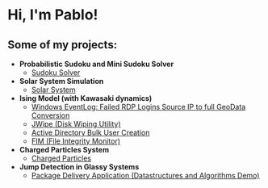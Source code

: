 <h1>Hi, I'm Pablo! <br/>

<h2>Some of my projects:</h2>

- <b>Probabilistic Sudoku and Mini Sudoku Solver</b>
  - [Sudoku Solver](https://github.com/Molero03/Sudoku)
- <b>Solar System Simulation</b>
  - [Solar System](https://github.com/Molero03/Planets)
- <b>Ising Model (with Kawasaki dynamics)</b>
  - [Windows EventLog: Failed RDP Logins Source IP to full GeoData Conversion](https://github.com/joshmadakor1/Sentinel-Lab)
  - [JWipe (Disk Wiping Utility)](https://github.com/joshmadakor1/Jwipe.PowerShell)
  - [Active Directory Bulk User Creation](https://github.com/joshmadakor1/AD_PS)
  - [FIM (File Integrity Monitor)](https://github.com/joshmadakor1/PowerShell-Integrity-FIM)
- <b>Charged Particles System</b>
  - [Charged Particles](https://github.com/Molero03/Particles)
- <b>Jump Detection in Glassy Systems</b>
  - [Package Delivery Application (Datastructures and Algorithms Demo)](https://github.com/joshmadakor1/Package-Delivery-Pathfinding-Algorithm)





<!--
**Molero03/Molero03** is a ✨ _special_ ✨ repository because its `README.md` (this file) appears on your GitHub profile.

Here are some ideas to get you started:

- 🔭 I’m currently working on ...
- 🌱 I’m currently learning ...
- 👯 I’m looking to collaborate on ...
- 🤔 I’m looking for help with ...
- 💬 Ask me about ...
- 📫 How to reach me: ...
- 😄 Pronouns: ...
- ⚡ Fun fact: ...
-->
